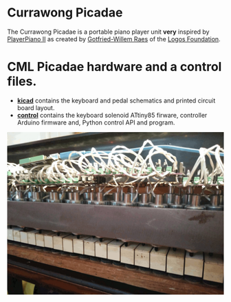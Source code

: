 # Currawong Picadae

The Currawong Picadae is a portable piano player unit __very__ inspired by
[PlayerPiano II](https://logosfoundation.org/instrum_gwr/playerpiano.html) as created by [Gotfried-Willem Raes](https://en.wikipedia.org/wiki/Godfried-Willem_Raes)
 of the [Logos Foundation](https://www.logosfoundation.org/).


# CML Picadae hardware and a control files.

- [__kicad__](kicad/README.md) contains the keyboard and pedal schematics and printed circuit board layout.
- [__control__](control/README.md) contains the keyboard solenoid ATtiny85 firware, controller Arduino firmware and, Python control API and program.

![Picadae](picadae_solenoids_closeup_20191012_2.jpg)

